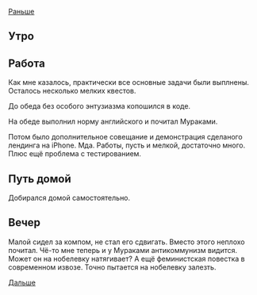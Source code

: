 [Раньше](2021.03.24.md)  
## Утро
## Работа
Как мне казалось, практически все основные задачи были выплнены. Осталось несколько мелких квестов.

До обеда без особого энтузиазма копошился в коде. 

На обеде выполнил норму английского и почитал Мураками.

Потом было дополнительное совещание и демонстрация сделаного лендинга на iPhone. Мда. Работы, пусть и мелкой, достаточно много. Плюс ещё проблема с тестированием.
## Путь домой
Добирался домой самостоятельно.
## Вечер
Малой сидел за компом, не стал его сдвигать. Вместо этого неплохо почитал. Чё-то мне теперь и у Мураками антикоммунизм видится. Может он на нобелевку натягивает? А ещё феминистская повестка в современном извозе. Точно пытается на нобелевку залезть.

[Дальше](2021.03.26.md)
